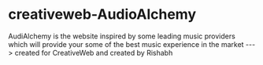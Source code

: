 # creativeweb-AudioAlchemy
AudiAlchemy is the website inspired by some leading music providers which will provide your some of the best music experience in the market ---> created for CreativeWeb and created by Rishabh
